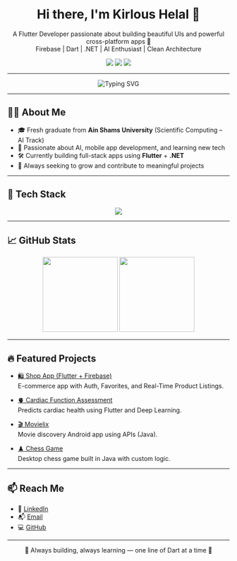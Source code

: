 <h1 align="center">Hi there, I'm Kirlous Helal 👋</h1>

<p align="center">
  A Flutter Developer passionate about building beautiful UIs and powerful cross-platform apps 💙  
  <br>
  Firebase | Dart | .NET | AI Enthusiast | Clean Architecture
</p>

<p align="center">
  <a href="mailto:kirlous.helal2@gmail.com"><img src="https://img.shields.io/badge/Gmail-D14836?style=flat-square&logo=gmail&logoColor=white" /></a>
  <a href="https://www.linkedin.com/in/kirlous-helal"><img src="https://img.shields.io/badge/LinkedIn-0077B5?style=flat-square&logo=linkedin&logoColor=white" /></a>
  <a href="https://github.com/kirlousHelal"><img src="https://img.shields.io/badge/GitHub-000?style=flat-square&logo=github&logoColor=white" /></a>
</p>

---

<p align="center">
  <img 
    src="https://readme-typing-svg.demolab.com?font=Fira+Code&weight=600&pause=1000&center=true&vCenter=true&multiline=true&width=435&height=90&lines=Flutter+Developer+💙;Backend+.NET+Explorer+⚙️;Always+Learning+New+Tech+🔥" 
    alt="Typing SVG" 
  />
</p>

---

## 👨‍💻 About Me

- 🎓 Fresh graduate from **Ain Shams University** (Scientific Computing – AI Track)
- 🧠 Passionate about AI, mobile app development, and learning new tech
- 🛠️ Currently building full-stack apps using **Flutter** + **.NET**
- 🎯 Always seeking to grow and contribute to meaningful projects

---

## 🚀 Tech Stack

<p align="center">
  <img src="https://skillicons.dev/icons?i=flutter,dart,firebase,docker,git,github,python,java,cs,visualstudio,vscode,linux,figma&theme=dark" />
</p>

---

## 📈 GitHub Stats

<p align="center">
  <img src="https://github-readme-stats.vercel.app/api?username=kirlousHelal&show_icons=true&theme=react" height="170" />
  <img src="https://github-readme-streak-stats.herokuapp.com?user=kirlousHelal&theme=react" height="170"/>
</p>

---

## 🔥 Featured Projects

- [🛍️ Shop App (Flutter + Firebase)](https://github.com/kirlousHelal/shop_app_flutter)  
  E-commerce app with Auth, Favorites, and Real-Time Product Listings.

- [🫀 Cardiac Function Assessment](https://github.com/kirlousHelal/Cardiac-Function-Assessment)  
  Predicts cardiac health using Flutter and Deep Learning.

- [🎬 Movielix](https://github.com/kirlousHelal/Movielix_Project)  
  Movie discovery Android app using APIs (Java).

- [♟️ Chess Game](https://github.com/kirlousHelal/Chess-Game)  
  Desktop chess game built in Java with custom logic.

---

## 📫 Reach Me

- 💼 [LinkedIn](https://www.linkedin.com/in/kirlous-helal)
- 📬 [Email](mailto:kirlous.helal2@gmail.com)
- 💻 [GitHub](https://github.com/kirlousHelal)

---

<p align="center">💙 Always building, always learning — one line of Dart at a time 💙</p>
